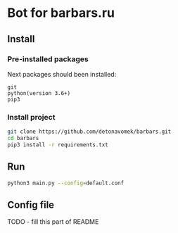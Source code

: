 # Bot for barbars.ru

## Install

### Pre-installed packages

Next packages should been installed:
```
git
python(version 3.6+)
pip3
```

### Install project

```sh
git clone https://github.com/detonavomek/barbars.git
cd barbars
pip3 install -r requirements.txt
```

## Run

```sh
python3 main.py --config=default.conf
```

## Config file

TODO - fill this part of README
